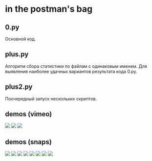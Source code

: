 # in the postman's bag

## 0.py
Основной код.

## plus.py
Алгоритм сбора статистики по файлам с одинаковым именем.
Для выявления наиболее удачных вариантов результата кода 0.py.

## plus2.py
Поочередный запуск нескольких скриптов.

## demos (vimeo)
[![](https://github.com/antonsrc/1_algorithm_demo_1/blob/main/out/prev.jpg?raw=true)](https://vimeo.com/559614923/)
[![](https://github.com/antonsrc/1_algorithm_demo_1/blob/main/out/prev.jpg?raw=true)](https://vimeo.com/559614923/)
[![](https://github.com/antonsrc/1_algorithm_demo_1/blob/main/out/prev.jpg?raw=true)](https://vimeo.com/559614923/)

## demos (snaps)
![](https://github.com/antonsrc/1_algorithm_demo_1/blob/main/out/prev.jpg?raw=true)
![](https://github.com/antonsrc/1_algorithm_demo_1/blob/main/out/prev.jpg?raw=true)
![](https://github.com/antonsrc/1_algorithm_demo_1/blob/main/out/prev.jpg?raw=true)
![](https://github.com/antonsrc/1_algorithm_demo_1/blob/main/out/prev.jpg?raw=true)
![](https://github.com/antonsrc/1_algorithm_demo_1/blob/main/out/prev.jpg?raw=true)
![](https://github.com/antonsrc/1_algorithm_demo_1/blob/main/out/prev.jpg?raw=true)
![](https://github.com/antonsrc/1_algorithm_demo_1/blob/main/out/prev.jpg?raw=true)
![](https://github.com/antonsrc/1_algorithm_demo_1/blob/main/out/prev.jpg?raw=true)

